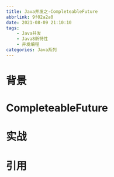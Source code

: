```yaml
---
title: Java并发之-CompleteableFuture
abbrlink: 9f02a2a0
date: 2021-08-09 21:10:10
tags:
    - Java并发
    - Java8新特性
    - 并发编程
categories: Java系列
---
```


# 背景

# CompleteableFuture

# 实战

# 引用